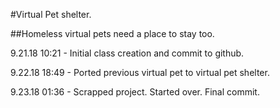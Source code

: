 #Virtual Pet shelter.

##Homeless virtual pets need a place to stay too.

9.21.18 10:21 - Initial class creation and commit to github.

9.22.18 18:49 - Ported previous virtual pet to virtual pet shelter.

9.23.18 01:36 - Scrapped project. Started over. Final commit.
